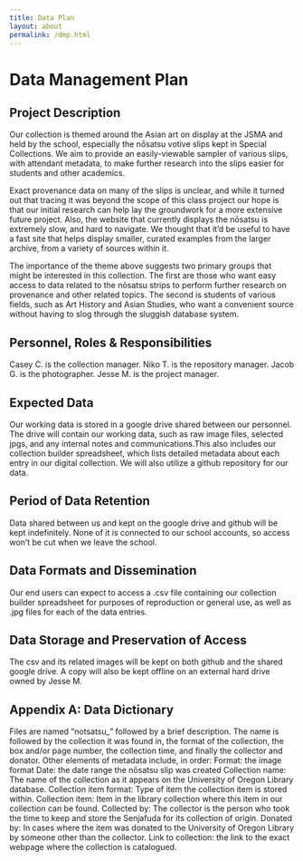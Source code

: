 ```yaml
---
title: Data Plan
layout: about
permalink: /dmp.html
---
```


# Data Management Plan

## Project Description

Our collection is themed around the Asian art on display at the JSMA and held by the school, especially the nōsatsu votive slips kept in Special Collections. We aim to provide an easily-viewable sampler of various slips, with attendant metadata, to make further research into the slips easier for students and other academics.

Exact provenance data on many of the slips is unclear, and while it turned out that tracing it was beyond the scope of this class project our hope is that our initial research can help lay the groundwork for a more extensive future project. Also, the website that currently displays the nōsatsu is extremely slow, and hard to navigate. We thought that it’d be useful to have a fast site that helps display smaller, curated examples from the larger archive, from a variety of sources within it.

The importance of the theme above suggests two primary groups that might be interested in this collection. The first are those who want easy access to data related to the nōsatsu strips to perform further research on provenance and other related topics. The second is students of various fields, such as Art History and Asian Studies, who want a convenient source without having to slog through the sluggish database system.


## Personnel, Roles & Responsibilities
Casey C. is the collection manager.
Niko T. is the repository manager.
Jacob G. is the photographer.
Jesse M. is the project manager.

## Expected Data
Our working data is stored in a google drive shared between our personnel. The drive will contain our working data, such as raw image files, selected jpgs, and any internal notes and communications.This also includes our collection builder spreadsheet, which lists detailed metadata about each entry in our digital collection. We will also utilize a github repository for our data.

## Period of Data Retention
Data shared between us and kept on the google drive and github will be kept indefinitely. None of it is connected to our school accounts, so access won’t be cut when we leave the school.

## Data Formats and Dissemination
Our end users can expect to access a .csv file containing our collection builder spreadsheet for purposes of reproduction or general use, as well as .jpg files for each of the data entries. 

## Data Storage and Preservation of Access
The csv and its related images will be kept on both github and the shared google drive. A copy will also be kept offline on an external hard drive owned by Jesse M.

## Appendix A: Data Dictionary
Files are named “notsatsu_” followed by a brief description. The name is followed by the collection it was found in, the format of the collection, the box and/or page number, the collection time, and finally the collector and donator.
Other elements of metadata include, in order:
Format: the image format
Date: the date range the nōsatsu slip was created
Collection name: The name of the collection as it appears on the University of Oregon Library database.
Collection item format: Type of item the collection item is stored within.
Collection item: Item in the library collection where this item in our collection can be found.
Collected by: The collector is the person who took the time to keep and store the Senjafuda for its collection of origin.
Donated by: In cases where the item was donated to the University of Oregon Library by someone other than the collector.
Link to collection: the link to the exact webpage where the collection is catalogued.
